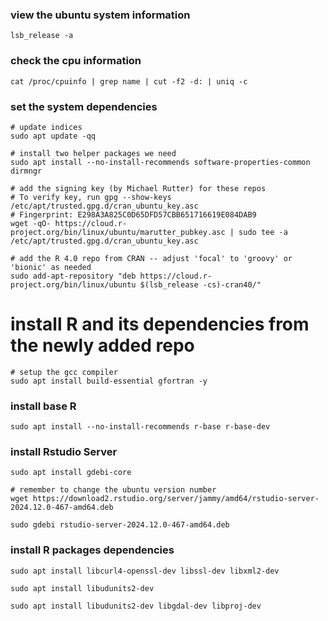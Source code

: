 ### view the ubuntu system information

```shell
lsb_release -a
```

### check the cpu information

```
cat /proc/cpuinfo | grep name | cut -f2 -d: | uniq -c
```

### set the system dependencies

```
# update indices
sudo apt update -qq
```

```
# install two helper packages we need
sudo apt install --no-install-recommends software-properties-common dirmngr
```

```
# add the signing key (by Michael Rutter) for these repos
# To verify key, run gpg --show-keys /etc/apt/trusted.gpg.d/cran_ubuntu_key.asc 
# Fingerprint: E298A3A825C0D65DFD57CBB651716619E084DAB9
wget -qO- https://cloud.r-project.org/bin/linux/ubuntu/marutter_pubkey.asc | sudo tee -a /etc/apt/trusted.gpg.d/cran_ubuntu_key.asc
```

```
# add the R 4.0 repo from CRAN -- adjust 'focal' to 'groovy' or 'bionic' as needed
sudo add-apt-repository "deb https://cloud.r-project.org/bin/linux/ubuntu $(lsb_release -cs)-cran40/"
```

# install R and its dependencies from the newly added repo

```
# setup the gcc compiler
sudo apt install build-essential gfortran -y
```

### install base R

```
sudo apt install --no-install-recommends r-base r-base-dev
```

### install Rstudio Server

```
sudo apt install gdebi-core
```

```
# remember to change the ubuntu version number
wget https://download2.rstudio.org/server/jammy/amd64/rstudio-server-2024.12.0-467-amd64.deb
```

```
sudo gdebi rstudio-server-2024.12.0-467-amd64.deb
```

### install R packages dependencies

```
sudo apt install libcurl4-openssl-dev libssl-dev libxml2-dev
```

```
sudo apt install libudunits2-dev
```

```
sudo apt install libudunits2-dev libgdal-dev libproj-dev
```


